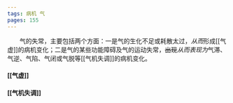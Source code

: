 ```yaml
---
tags: 病机 气
pages: 155
---
```

&emsp;&emsp;气的失常，主要包括两个方面：一是气的生化不足或耗散太过，<dfn>从而</dfn>形成[[气虚]]的病机变化；二是气的某些功能障碍及气的运动失常，~~出现~~<dfn>从而表现为</dfn>气滞、气逆、气陷、气闭或气脱等[[气机失调]]的病机变化。

#### [[气虚]]
#### [[气机失调]]